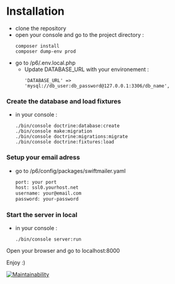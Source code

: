# Installation
- clone the repository
- open your console and go to the project directory :
    ```
   composer install
   composer dump-env prod
    ```
- go to /p6/.env.local.php
    - Update DATABASE_URL with your environement : 
        ```
        'DATABASE_URL' => 'mysql://db_user:db_password@127.0.0.1:3306/db_name',
        ```
        
### Create the database and load fixtures
- in your console :
   ```
   ./bin/console doctrine:database:create
   ./bin/console make:migration
   ./bin/console doctrine:migrations:migrate
   ./bin/console doctrine:fixtures:load
   ```
   
        
### Setup your email adress
   - go to /p6/config/packages/swiftmailer.yaml
     ```bash
     port: your port
     host: ssl0.yourhost.net
     username: your@email.com
     password: your-password
     ```
     
### Start the server in local
 - in your console :
     ```
     ./bin/console server:run
     ```
 Open your browser and go to localhost:8000
 
 Enjoy :)
 

     
[![Maintainability](https://api.codeclimate.com/v1/badges/9fa126d185c0ed0238fc/maintainability)](https://codeclimate.com/github/tcheuD/p6/maintainability)

